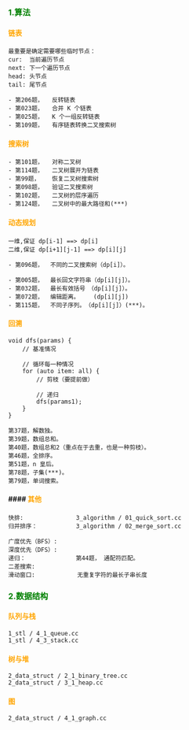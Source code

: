 ### <font color=green>1.算法</font>
#### <font color=orange>链表</font>
```
最重要是确定需要哪些临时节点：
cur:  当前遍历节点
next: 下一个遍历节点
head: 头节点
tail: 尾节点

```
```
- 第206题，　　反转链表
- 第023题，　　合并 K 个链表
- 第025题，　　K 个一组反转链表
- 第109题，　　有序链表转换二叉搜索树

```

#### <font color=orange>搜索树</font>
```
- 第101题，　　对称二叉树
- 第114题，　　二叉树展开为链表
- 第99题，　　 恢复二叉树搜索树
- 第098题，　　验证二叉搜索树
- 第102题，　　二叉树的层序遍历
- 第124题，　　二叉树中的最大路径和(***)

```

#### <font color=orange>动态规划</font>
```
一维,保证 dp[i-1] ==> dp[i]
二维,保证 dp[i+1][j-1] ==> dp[i][j]
```
```
- 第096题，  不同的二叉搜索树（dp[i]）。

- 第005题，  最长回文字符串（dp[i][j]）。
- 第032题，  最长有效括号　（dp[i][j]）。
- 第072题，  编辑距离。    (dp[i][j])
- 第115题，  不同子序列。　（dp[i][j]）(***)。
```

#### <font color=orange>回溯</font>
```
void dfs(params) {
    // 基准情况
    
    // 循环每一种情况
    for (auto item: all) {
        // 剪枝（要提前做）
        
        // 递归
        dfs(params1);
    }
}
```
```
第37题，解数独。
第39题，数组总和。
第40题，数组总和2（重点在于去重，也是一种剪枝）。
第46题，全排序。
第51题，n 皇后。
第78题，子集(***)。
第79题，单词搜索。
```

#### #### <font color=orange>其他</font>
```
快排:               3_algorithm / 01_quick_sort.cc
归并排序：           3_algorithm / 02_merge_sort.cc

广度优先（BFS）:
深度优先（DFS）:
递归：　　　　　　　　 第44题， 通配符匹配。
二差搜索:
滑动窗口:            无重复字符的最长子串长度

```

### <font color=green>2.数据结构</font>
#### <font color=orange>队列与栈</font>
```
1_stl / 4_1_queue.cc
1_stl / 4_3_stack.cc

```

#### <font color=orange>树与堆</font>
```
2_data_struct / 2_1_binary_tree.cc
2_data_struct / 3_1_heap.cc
```

#### <font color=orange>图</font>
```
2_data_struct / 4_1_graph.cc
```